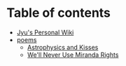 # Table of contents

* [Jyu's Personal Wiki](README.md)
* [poems](poems/README.md)
  * [Astrophysics and Kisses](poems/astrophysics-and-kisses.md)
  * [We'll Never Use Miranda Rights](poems/miranda-rights.md)

